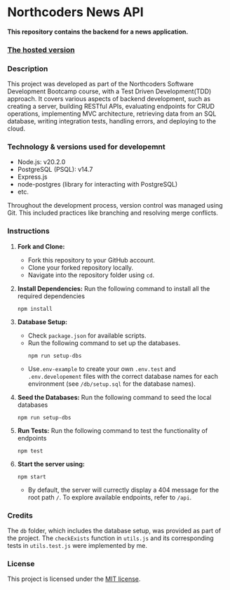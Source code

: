 # Northcoders News API

**This repository contains the backend for a news application.**

### [The hosted version](https://nc-news-api-8tl9.onrender.com/)

### Description
This project was developed as part of the Northcoders Software Development Bootcamp course, with a Test Driven Development(TDD) approach. It covers various aspects of backend development, such as creating a server, building RESTful APIs, evaluating endpoints for CRUD operations, implementing MVC architecture, retrieving data from an SQL database, writing integration tests, handling errors, and deploying to the cloud. 

### Technology & versions used for developemnt
- Node.js: v20.2.0
- PostgreSQL (PSQL): v14.7
- Express.js
- node-postgres (library for interacting with PostgreSQL)
- etc.

Throughout the development process, version control was managed using Git. This included practices like branching and resolving merge conflicts.

### Instructions
1. **Fork and Clone:**
    - Fork this repository to your GitHub account.
    - Clone your forked repository locally.
    - Navigate into the repository folder using `cd`.

2. **Install Dependencies:** Run the following command to install all the required dependencies
    ```
    npm install
    ```

3. **Database Setup:**
    - Check `package.json` for available scripts.
    - Run the following command to set up the databases.
      ```
      npm run setup-dbs
      ```
    - Use`.env-example` to create your own `.env.test` and `.env.developement` files with the correct database names for each environment (see `/db/setup.sql` for the database names).

4. **Seed the Databases:** Run the following command to seed the local databases
    ```
    npm run setup-dbs
    ```

5. **Run Tests:** Run the following command to test the functionality of endpoints
    ```
    npm test
    ```

6. **Start the server using:**
    ```
    npm start
    ```
    - By default, the server will currectly display a 404 message for the root path `/`. To explore available endpoints, refer to `/api`.

### Credits
The `db` folder, which includes the database setup, was provided as part of the project. The `checkExists` function in `utils.js` and its corresponding tests in `utils.test.js` were implemented by me.

### License
This project is licensed under the [MIT license](https://opensource.org/license/mit/).
